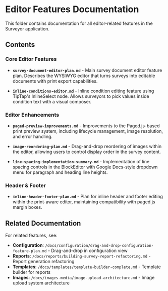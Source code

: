 # Editor Features Documentation

This folder contains documentation for all editor-related features in the Surveyor application.

## Contents

### Core Editor Features

- **`survey-document-editor-plan.md`** - Main survey document editor feature plan. Describes the WYSIWYG editor that turns surveys into editable documents with print export capabilities.

- **`inline-conditions-editor.md`** - Inline condition editing feature using TipTap's InlineSelect node. Allows surveyors to pick values inside condition text with a visual composer.

### Editor Enhancements

- **`paged-preview-improvements.md`** - Improvements to the Paged.js-based print preview system, including lifecycle management, image resolution, and error handling.

- **`image-reordering-plan.md`** - Drag-and-drop reordering of images within the editor, allowing users to control display order in the survey content.

- **`line-spacing-implementation-summary.md`** - Implementation of line spacing controls in the BlockEditor with Google Docs-style dropdown menu for paragraph and heading line heights.

### Header & Footer

- **`inline-header-footer-plan.md`** - Plan for inline header and footer editing within the print-aware editor, maintaining compatibility with paged.js margin boxes.

## Related Documentation

For related features, see:

- **Configuration**: `/docs/configuration/drag-and-drop-configuration-feature-plan.md` - Drag-and-drop in configuration view
- **Reports**: `/docs/reports/building-survey-report-refactoring.md` - Report generation refactoring
- **Templates**: `/docs/templates/template-builder-complete.md` - Template builder for reports
- **Images**: `/docs/images-media/image-upload-architecture.md` - Image upload system architecture

